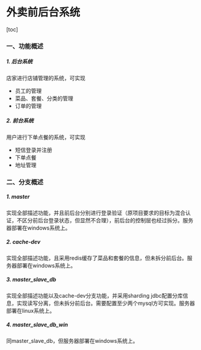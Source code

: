 # 外卖前后台系统

[toc] 



### 一、功能概述

##### 1. 后台系统

店家进行店铺管理的系统，可实现

- 员工的管理
- 菜品、套餐、分类的管理
- 订单的管理

##### 2. 前台系统

用户进行下单点餐的系统，可实现

- 短信登录并注册
- 下单点餐
- 地址管理

### 二、分支概述

##### 1. master

实现全部描述功能，并且前后台分别进行登录验证（原项目要求的目标为混合认证，不区分前后台登录状态，但显然不合理），前后台的控制层也经过拆分。服务器部署在windows系统上。

##### 2. cache-dev

实现全部描述功能，且采用redis缓存了菜品和套餐的信息，但未拆分前后台。服务器部署在windows系统上。

##### 3. master_slave_db

实现全部描述功能以及cache-dev分支功能，并采用sharding jdbc配置分库信息，实现读写分离，但未拆分前后台。需要配置至少两个mysql方可实现。服务器部署在linux系统上。

##### 4. master_slave_db_win

同master_slave_db，但服务器部署在windows系统上。